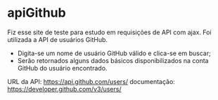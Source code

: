 # apiGithub
Fiz esse site de teste para estudo em requisições de API com ajax.
Foi utilizada a API de usuários GitHub.

 - Digita-se um nome de usuário GitHub válido e clica-se em buscar;
 - Serão retornados alguns dados básicos disponibilizados na conta GitHub do usuário encontrado.

URL da API: https://api.github.com/users/
documentação: https://developer.github.com/v3/users/
